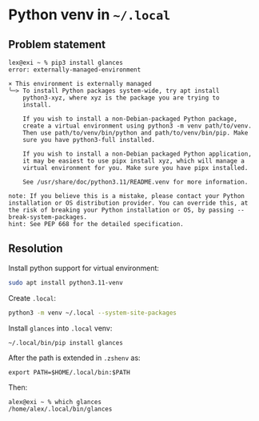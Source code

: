 # Python venv in `~/.local`

## Problem statement

```
lex@exi ~ % pip3 install glances
error: externally-managed-environment

× This environment is externally managed
╰─> To install Python packages system-wide, try apt install
    python3-xyz, where xyz is the package you are trying to
    install.

    If you wish to install a non-Debian-packaged Python package,
    create a virtual environment using python3 -m venv path/to/venv.
    Then use path/to/venv/bin/python and path/to/venv/bin/pip. Make
    sure you have python3-full installed.

    If you wish to install a non-Debian packaged Python application,
    it may be easiest to use pipx install xyz, which will manage a
    virtual environment for you. Make sure you have pipx installed.

    See /usr/share/doc/python3.11/README.venv for more information.

note: If you believe this is a mistake, please contact your Python installation or OS distribution provider. You can override this, at the risk of breaking your Python installation or OS, by passing --break-system-packages.
hint: See PEP 668 for the detailed specification.
```

## Resolution

Install python support for virtual environment:
```sh
sudo apt install python3.11-venv
```

Create `.local`:
```sh
python3 -m venv ~/.local --system-site-packages
```

Install `glances` into `.local` venv:
```sh
~/.local/bin/pip install glances
```

After the path is extended in `.zshenv` as:
```
export PATH=$HOME/.local/bin:$PATH
```

Then:
```
alex@exi ~ % which glances
/home/alex/.local/bin/glances
```
